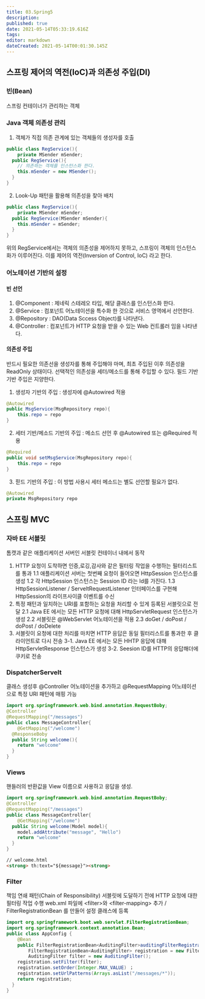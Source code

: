 ```yaml
---
title: 03.Spring5
description: 
published: true
date: 2021-05-14T05:33:19.616Z
tags: 
editor: markdown
dateCreated: 2021-05-14T00:01:30.145Z
---
```


## 스프링 제어의 역전(IoC)과 의존성 주입(DI)
### 빈(Bean)
스프링 컨테이너가 관리하는 객체

### Java 객체 의존성 관리
1. 객체가 직접 의존 관계에 있는 객체들의 생성자를 호출
```java
public class RegService(){
	private MSender mSender;
  public RegService(){
  	// 의존하는 객체를 인스턴스화 한다.
    this.mSender = new MSender();
  }
}
```
2. Look-Up 패턴을 활용해 의존성을 찾아 배치
```java
public class RegService(){
	private MSender mSender;
  public RegService(MSender mSender){
  	this.mSender = mSender;
  }
}

```
위의 RegService에서는 객체의 의존성을 제어하지 못하고, 스프링이 객체의 인스턴스화가 이루어진다.
이를 제어의 역전(Inversion of Control, IoC) 라고 한다.


### 어노테이션 기반의 설정

#### 빈 선언
1. @Component : 제네릭 스테레오 타입, 해당 클래스를 인스턴스화 한다.
2. @Service : 컴포넌트 어노테이션을 특수화 한 것으로 서비스 영역에서 선언한다.
3. @Repository : DAO(Data Sccess Object)를 나타낸다.
4. @Controller : 컴포넌트가 HTTP 요청을 받을 수 있는 Web 컨트롤러 임을 나타낸다.

#### 의존성 주입
반드시 필요한 의존선을 생성자를 통해 주입해야 마며, 최초 주입된 이후 의존성을 ReadOnly 상태이다.
선택적인 의존성을 세터/메소드를 통해 주입할 수 있다. 필드 기반 기반 주입은 지양한다.
1. 생성자 기반의 주입 : 생성자에 @Autowired 적용
```java
@Autowired
public MsgService(MsgRepository repo){
	this.repo = repo
}
```
2. 세터 기반/메소드 기반의 주입 : 메소드 선언 후 @Autowired 또는 @Required 적용
```java
@Required
public void setMsgService(MsgRepository repo){
	this.repo = repo
}
```
3. 핃드 기반의 주입 : 이 방법 사용시 세터 메소드는 별도 선언할 필요가 없다.
```java
@Autowired
private MsgRepository repo
```

## 스프링 MVC
### 자바 EE 서블릿
톰캣과 같은 애플리케이션 서버인 서블릿 컨테이너 내에서 동작
1. HTTP 요청이 도착하면 인증,로깅,감사와 같은 필터링 작업을 수행하는 필터리스트를 통과
	1.1 애플리케이션 서버는 첫번째 요청이 들어오면 HttpSession 인스턴스를 생성
  1.2 각 HttpSession 인스턴스는 Session ID 라는 Id를 가진다.
  1.3 HttpSessionListener / ServeltRequestListener 인터페이스를 구현해 HttpSession의 라이프사이클 이벤트를 수신
2. 특정 패턴과 일치하는 URI를 포함하는 요청을 처리할 수 있게 등록된 서블릿으로 전달
	2.1 Java EE 에서는 모든 HTTP 요청에 대해 HttpServletRequest 인스턴스가 생성
  2.2 서블릿은 @WebServlet 어노테이션을 적용
  2.3 doGet / doPost / doPost / doDelete
3. 서블릿이 요청에 대한 처리를 마치면 HTTP 응답은 동일 필터리스트를 통과한 후 클라이언트로 다시 전송
	3-1. Java EE 에서는 모든 HHTP 응답에 대해 HttpServletResponse 인스턴스가 생성
  3-2. Seesion ID를 HTTP의 응답해더에 쿠키로 전송

### DispatcherServelt
클래스 생성후 @Controller 어노테이션을 추가하고 @RequestMapping 어노테이션으로 특정 URI 패턴에 매핑 가능
```java
import org.springframework.web.bind.annotation.RequestBoby;
@Controller
@RequestMapping("/messages")
public class MessageController{
	@GetMapping("/welcome")
  @ResponseBoby
  public String welcome(){
  	return "welcome"
  }
}
```

### Views
핸들러의 반환값을 View 이름으로 사용하고 응답을 생성.
```java
import org.springframework.web.bind.annotation.RequestBoby;
@Controller
@RequestMapping("/messages")
public class MessageController{
	@GetMapping("/welcome")
  public String welcome(Model model){
  	model.addAttribute("message", "Hello")
  	return "welcome"
  }
}
```

```html
// welcome.html
<strong> th:text="${message}"><strong>
```

### Filter
책임 연쇄 패턴(Chain of Responsibility)
서블릿에 도달하기 전에 HTTP 요청에 대한 필터링 작업 수행
web.xml 파일에 \<filter>와 \<filter-mapping> 추가 / FilterRegistrationBean 를 만들어 설정 클래스에 등록

```java
import org.springframework.boot.web.servlet.FilterRegistrationBean;
import org.springframework.context.annotation.Bean;
public class AppConfig {
	@Bean
	public FilterRegistrationBean<AuditingFilter>auditingFilterRegistrationBean(){
		FilterRegistrationBean<AuditingFilter> registration = new FilterRegistrationBean<>();
		AuditingFilter filter = new AuditingFilter();
    registration.setFilter(filter);
    registration.setOrder(Integer.MAX_VALUE) ；
    registration.setUrlPatterns(Arrays.asList("/messages/*"));
    return registration;
  }
}
```
